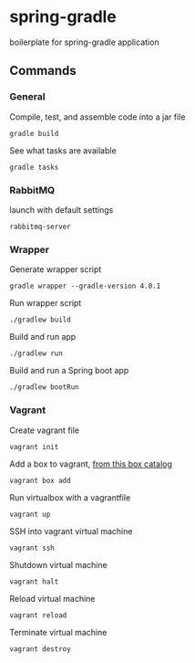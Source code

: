 # spring-gradle
boilerplate for spring-gradle application


## Commands
### General
Compile, test, and assemble code into a jar file
```
gradle build
```


See what tasks are available
```
gradle tasks
```


### RabbitMQ
launch with default settings
```
rabbitmq-server
```


### Wrapper
Generate wrapper script
```
gradle wrapper --gradle-version 4.0.1
```


Run wrapper script
```
./gradlew build
```


Build and run app
```
./gradlew run
```

Build and run a Spring boot app
```
./gradlew bootRun
```

### Vagrant
Create vagrant file
```
vagrant init
```

Add a box to vagrant, [from this box catalog](https://app.vagrantup.com/boxes/search)
```
vagrant box add
```

Run virtualbox with a vagrantfile
```
vagrant up
```

SSH into vagrant virtual machine
```
vagrant ssh
```

Shutdown virtual machine
```
vagrant halt
```

Reload virtual machine
```
vagrant reload
```

Terminate virtual machine
```
vagrant destroy
```



